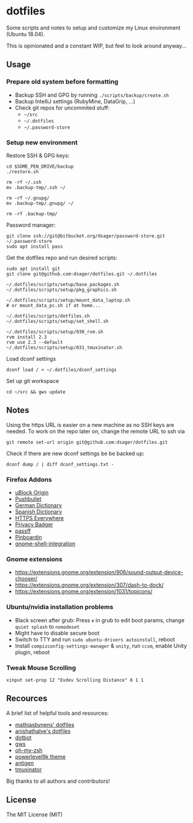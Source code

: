 # dotfiles

Some scripts and notes to setup and customize my Linux environment (Ubuntu 18.04).

This is opinionated and a constant WIP, but feel to look around anyway...

## Usage

### Prepare old system before formatting

- Backup SSH and GPG by running `./scripts/backup/create.sh`
- Backup IntelliJ settings (RubyMine, DataGrip, ...)
- Check git repos for uncommited stuff:
  - `~/src`
  - `~/.dotfiles`
  - `~/.password-store`

### Setup new environment

Restore SSH & GPG keys:
```
cd $SOME_PEN_DRIVE/backup
./restore.sh

rm -rf ~/.ssh
mv .backup-tmp/.ssh ~/

rm -rf ~/.gnupg/
mv .backup-tmp/.gnupg/ ~/

rm -rf .backup-tmp/
```

Password manager:
```
git clone ssh://git@bitbucket.org/dsager/password-store.git ~/.password-store
sudo apt install pass
```

Get the dotfiles repo and run desired scripts:
```
sudo apt install git
git clone git@github.com:dsager/dotfiles.git ~/.dotfiles

~/.dotfiles/scripts/setup/base_packages.sh
~/.dotfiles/scripts/setup/pkg_graphics.sh

~/.dotfiles/scripts/setup/mount_data_laptop.sh
# or mount_data_pc.sh if at home...

~/.dotfiles/scripts/dotfiles.sh
~/.dotfiles/scripts/setup/set_shell.sh

~/.dotfiles/scripts/setup/030_rvm.sh
rvm install 2.3
rvm use 2.3 --default
~/.dotfiles/scripts/setup/031_tmuxinator.sh
```

Load dconf settings
```
dconf load / < ~/.dotfiles/dconf_settings
```

Set up git workspace
```
cd ~/src && gws update
```

## Notes

Using the https URL is easier on a new machine as no SSH keys are needed. To work on the repo later on, change the remote URL to ssh via
```
git remote set-url origin git@github.com:dsager/dotfiles.git
```

Check if there are new dconf settings be be backed up:
```
dconf dump / | diff dconf_settings.txt -
```

### Firefox Addons

- [uBlock Origin](https://addons.mozilla.org/en-US/firefox/addon/ublock-origin)
- [Pushbullet](https://addons.mozilla.org/en-US/firefox/addon/pushbullet)
- [German Dictionary](https://addons.mozilla.org/en-US/firefox/addon/german-dictionary)
- [Spanish Dictionary](https://addons.mozilla.org/en-US/firefox/addon/spanish-spain-dictionary)
- [HTTPS Everywhere](https://www.eff.org/files/https-everywhere-latest.xpi)
- [Privacy Badger](https://www.eff.org/files/privacy-badger-latest.xpi)
- [passff](https://addons.mozilla.org/en-US/firefox/addon/passff/)
- [Pinboardin](https://addons.mozilla.org/en-US/firefox/addon/pinboardin/)
- [gnome-shell-integration](https://addons.mozilla.org/en-US/firefox/addon/gnome-shell-integration/)

### Gnome extensions

- https://extensions.gnome.org/extension/906/sound-output-device-chooser/
- https://extensions.gnome.org/extension/307/dash-to-dock/
- https://extensions.gnome.org/extension/1031/topicons/

### Ubuntu/nvidia installation problems

- Black screen after grub: Press `e` in grub to edit boot params, change `quiet splash` to `nomodeset`
- Might have to disable secure boot
- Switch to TTY and run `sudo ubuntu-drivers autoinstall`, reboot
- Install `compizconfig-settings-manager` & `unity`, run `ccsm`, enable Unity plugin, reboot

### Tweak Mouse Scrolling

```
xinput set-prop 12 "Evdev Scrolling Distance" 6 1 1
```

## Recources

A brief list of helpful tools and resources:

- [mathiasbynens' dotfiles](https://github.com/mathiasbynens/dotfiles)
- [anishathalye's dotfiles](https://github.com/anishathalye/dotfiles)
- [dotbot](https://github.com/anishathalye/dotbot)
- [gws](https://github.com/StreakyCobra/gws)
- [oh-my-zsh](https://github.com/robbyrussell/oh-my-zsh/)
- [powerlevel9k theme](https://github.com/bhilburn/powerlevel9k)
- [antigen](https://github.com/zsh-users/antigen.git)
- [tmuxinator](https://github.com/tmuxinator/tmuxinator)

Big thanks to all authors and contributors!

## License

The MIT License (MIT)
